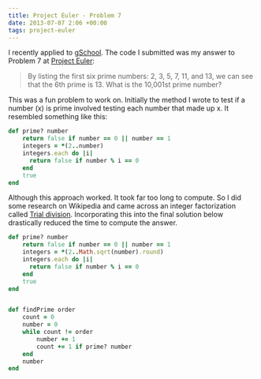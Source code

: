 ```yaml
---
title: Project Euler - Problem 7
date: 2013-07-07 2:06 +00:00
tags: project-euler
---
```


I recently applied to [gSchool](http://www.gschool.it/). The code I submitted was my answer to Problem 7 at [Project Euler](http://projecteuler.net/problem=7):

> By listing the first six prime numbers: 2, 3, 5, 7, 11, and 13, we can see that the 6th prime is 13.
> What is the 10,001st prime number?

This was a fun problem to work on. Initially the method I wrote to test if a number (x) is prime involved testing each number that made up x. It resembled something like this:

```ruby
def prime? number
    return false if number == 0 || number == 1
    integers = *(2..number)
    integers.each do |i|
      return false if number % i == 0
    end
    true
end
```

Although this approach worked. It took far too long to compute. So I did some research on Wikipedia and came across an integer factorization called [Trial division](http://en.wikipedia.org/wiki/Trial_division). Incorporating this into the final solution below drastically reduced the time to compute the answer.

```ruby
def prime? number
    return false if number == 0 || number == 1
    integers = *(2..Math.sqrt(number).round)
    integers.each do |i|
      return false if number % i == 0
    end
    true
end


def findPrime order
    count = 0
    number = 0
    while count != order
        number += 1
        count += 1 if prime? number
    end
    number
end
```

